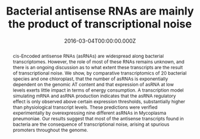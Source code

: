 ﻿---
title: "Bacterial antisense RNAs are mainly the product of transcriptional noise"
publication_types: ["2"]
# Author notes (optional)
authors: 
  - Verónica Lloréns-Rico
  - Jaime Cano
  - Tjerko Kamminga
  - Rosario Gil
  - Amparo Latorre
  - Weihua-Chen


# Author notes (optional)
author_notes: []

publication_short: 
abstract: >-
  cis-Encoded antisense RNAs (asRNAs) are widespread along bacterial transcriptomes. However, the role of most of these RNAs remains unknown, and there is an ongoing discussion as to what extent these transcripts are the result of transcriptional noise. We show, by comparative transcriptomics of 20 bacterial species and one chloroplast, that the number of asRNAs is exponentially dependent on the genomic AT content and that expression of asRNA at low levels exerts little impact in terms of energy consumption. A transcription model simulating mRNA and asRNA production indicates that the asRNA regulatory effect is only observed above certain expression thresholds, substantially higher than physiological transcript levels. These predictions were verified experimentally by overexpressing nine different asRNAs in Mycoplasma pneumoniae. Our results suggest that most of the antisense transcripts found in bacteria are the consequence of transcriptional noise, arising at spurious promoters throughout the genome.
draft: false
featured: ture

slides: null
url_pdf: ''
image:
  caption: ""
  focal_point: ""
  preview_only: false
summary: ""
url_dataset: ""
url_project: ""
url_source: ""
url_video: ""

doi: 10.1126/sciadv.1501363
tags:
  - ScienceAdvances
publication: ScienceDirect
projects: []
date: 2016-03-04T00:00:00.000Z
url_slides: ""
publishDate: 2017-01-01T00:00:00.000Z
url_poster: ""
url_code: ""
---


